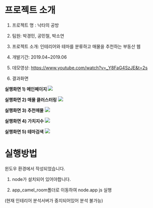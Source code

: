 # 프로젝트 소개

1. 프로젝트 명 : 낙타의 공방

2. 팀원: 박경민, 공민철, 박소연

3. 프로젝트 소개: 인테리어와 테마를 분류하고 매물을 추천하는 부동산 웹

4. 개발기간: 2019.04~2019.06

5. 데모영상: https://www.youtube.com/watch?v=_Y8FaG4SzJE&t=2s

5. 결과화면

<b>실행화면 1) 메인페이지 </b>
<img src="https://user-images.githubusercontent.com/37204852/79061735-efb55600-7ccd-11ea-872d-9f59f4f72475.png">

<b>실행화면 2) 매물 클러스터링</b>
<img src="https://user-images.githubusercontent.com/37204852/79061747-20958b00-7cce-11ea-89d0-fec0f57c0589.png">

<b>실행화면 3) 추천매물</b>
<img src="https://user-images.githubusercontent.com/37204852/79061754-360ab500-7cce-11ea-9d39-9ff94c43598d.png">

<b>실행화면 4) 가치지수</b>
<img src="https://user-images.githubusercontent.com/37204852/79061778-6b170780-7cce-11ea-9d66-f007f238f7a1.png">

<b>실행화면 5) 테마검색</b>
<img src="https://user-images.githubusercontent.com/37204852/79061792-8550e580-7cce-11ea-8a51-8b2d2fd2d572.png">


# 실행방법

윈도우 환경에서 작성되었습니다.

1. node가 설치되어 있어야합니다.

2. app_camel_room폴더로 이동하여 node.app js 실행

(현재 인테리어 분석서버가 중지되어있어 분석 불가능)
